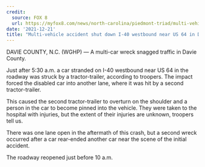 ```yaml
---
credit:
  source: FOX 8
  url: https://myfox8.com/news/north-carolina/piedmont-triad/multi-vehicle-accident-shuts-down-i-40-westbound-near-us-64-in-davie-county-at-least-1-injured/
date: '2021-12-21'
title: "Multi-vehicle accident shut down I-40 westbound near US 64 in Davie County, at least 1 injured"
---
```

DAVIE COUNTY, N.C. (WGHP) — A multi-car wreck snagged traffic in Davie County.

Just after 5:30 a.m. a car stranded on I-40 westbound near US 64 in the roadway was struck by a tractor-trailer, according to troopers. The impact forced the disabled car into another lane, where it was hit by a second tractor-trailer.

This caused the second tractor-trailer to overturn on the shoulder and a person in the car to become pinned into the vehicle. They were taken to the hospital with injuries, but the extent of their injuries are unknown, troopers tell us.

There was one lane open in the aftermath of this crash, but a second wreck occurred after a car rear-ended another car near the scene of the initial accident.

The roadway reopened just before 10 a.m.
